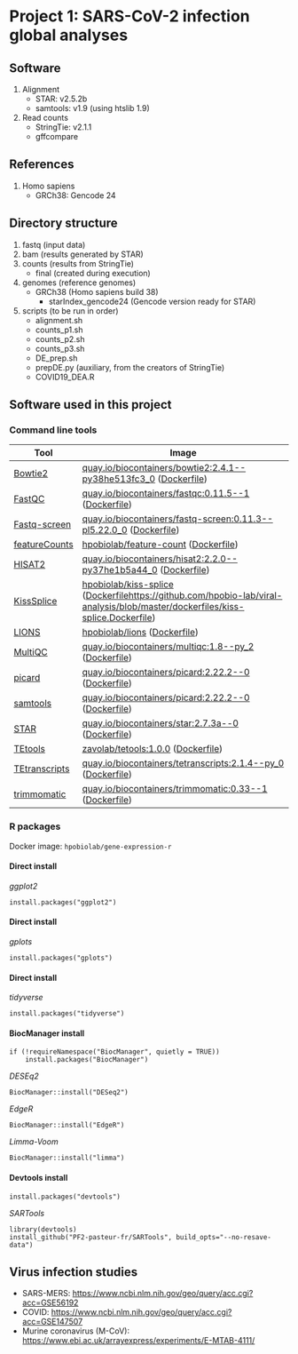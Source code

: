 # Project 1: SARS-CoV-2 infection global analyses

## Software
1. Alignment
    - STAR: v2.5.2b
    - samtools: v1.9 (using htslib 1.9)
2. Read counts
    - StringTie: v2.1.1
    - gffcompare

## References
1. Homo sapiens
    - GRCh38: Gencode 24

## Directory structure
1. fastq (input data)
2. bam (results generated by STAR)
3. counts (results from StringTie)
    - final (created during execution)
4. genomes (reference genomes)
    - GRCh38 (Homo sapiens build 38)
        - starIndex_gencode24 (Gencode version ready for STAR)
5. scripts (to be run in order)
    - alignment.sh
    - counts_p1.sh
    - counts_p2.sh
    - counts_p3.sh
    - DE_prep.sh
    - prepDE.py (auxiliary, from the creators of StringTie)
    - COVID19_DEA.R

## Software used in this project
### Command line tools

| Tool | Image |
| --- | --- |
| [Bowtie2](http://bowtie-bio.sourceforge.net/bowtie2/index.shtml) | [quay.io/biocontainers/bowtie2:2.4.1--py38he513fc3_0](quay.io/biocontainers/bowtie2:2.4.1--py38he513fc3_0) ([Dockerfile]()) |
| [FastQC](https://github.com/s-andrews/FastQC) | [quay.io/biocontainers/fastqc:0.11.5--1](quay.io/biocontainers/fastqc:0.11.5--1) ([Dockerfile]()) |
| [Fastq-screen](https://www.bioinformatics.babraham.ac.uk/projects/fastq_screen/) | [quay.io/biocontainers/fastq-screen:0.11.3--pl5.22.0_0](quay.io/biocontainers/fastq-screen:0.11.3--pl5.22.0_0) ([Dockerfile]()) |
| [featureCounts](http://subread.sourceforge.net) | [hpobiolab/feature-count](hpobiolab/feature-counts) ([Dockerfile](https://github.com/hpobio-lab/viral-analysis/blob/master/dockerfiles/feature-counts.Dockerfile)) |
| [HISAT2](https://daehwankimlab.github.io/hisat2/) | [quay.io/biocontainers/hisat2:2.2.0--py37he1b5a44_0](quay.io/biocontainers/hisat2:2.2.0--py37he1b5a44_0) ([Dockerfile]()) |
| [KissSplice](http://kissplice.prabi.fr/) | [hpobiolab/kiss-splice](hpobiolab/kiss-splice) ([Dockerfile]()https://github.com/hpobio-lab/viral-analysis/blob/master/dockerfiles/kiss-splice.Dockerfile) |
| [LIONS](https://github.com/ababaian/LIONS) | [hpobiolab/lions](hpobiolab/lions) ([Dockerfile](https://github.com/hpobio-lab/viral-analysis/blob/master/dockerfiles/lions.Dockerfile)) |
| [MultiQC](https://github.com/ewels/MultiQC) | [quay.io/biocontainers/multiqc:1.8--py_2](quay.io/biocontainers/multiqc:1.8--py_2) ([Dockerfile]()) |
| [picard](https://broadinstitute.github.io/picard/) | [quay.io/biocontainers/picard:2.22.2--0](quay.io/biocontainers/picard:2.22.2--0) ([Dockerfile]()) |
| [samtools](https://github.com/samtools/samtools) | [quay.io/biocontainers/picard:2.22.2--0](quay.io/biocontainers/picard:2.22.2--0) ([Dockerfile]()) |
| [STAR](https://github.com/alexdobin/STAR) | [quay.io/biocontainers/star:2.7.3a--0](quay.io/biocontainers/star:2.7.3a--0) ([Dockerfile]()) |
| [TEtools](https://github.com/l-modolo/TEtools) | [zavolab/tetools:1.0.0](zavolab/tetools:1.0.0) ([Dockerfile](https://github.com/zavolanlab/Dockerfiles/blob/master/TEtools/1.0.0/Dockerfile)) |
| [TEtranscripts](http://hammelllab.labsites.cshl.edu/software) | [quay.io/biocontainers/tetranscripts:2.1.4--py_0](quay.io/biocontainers/tetranscripts:2.1.4--py_0) ([Dockerfile]()) |
| [trimmomatic](http://www.usadellab.org/cms/?page=trimmomatic) | [quay.io/biocontainers/trimmomatic:0.33--1](quay.io/biocontainers/trimmomatic:0.33--1) ([Dockerfile]()) |


### R packages

Docker image: `hpobiolab/gene-expression-r`

#### Direct install
   _ggplot2_
```
install.packages("ggplot2")
```

#### Direct install
   _gplots_
```
install.packages("gplots")
```

#### Direct install
   _tidyverse_
```
install.packages("tidyverse")
```

#### BiocManager install
```
if (!requireNamespace("BiocManager", quietly = TRUE))
    install.packages("BiocManager")
```
_DESEq2_
```
BiocManager::install("DESeq2")
```
_EdgeR_
```
BiocManager::install("EdgeR")
```
_Limma-Voom_
```
BiocManager::install("limma")
```

#### Devtools install
```
install.packages("devtools")
```
_SARTools_
```
library(devtools)
install_github("PF2-pasteur-fr/SARTools", build_opts="--no-resave-data")
```

## Virus infection studies
- SARS-MERS: https://www.ncbi.nlm.nih.gov/geo/query/acc.cgi?acc=GSE56192  
- COVID: https://www.ncbi.nlm.nih.gov/geo/query/acc.cgi?acc=GSE147507 
- Murine coronavirus (M-CoV): https://www.ebi.ac.uk/arrayexpress/experiments/E-MTAB-4111/

